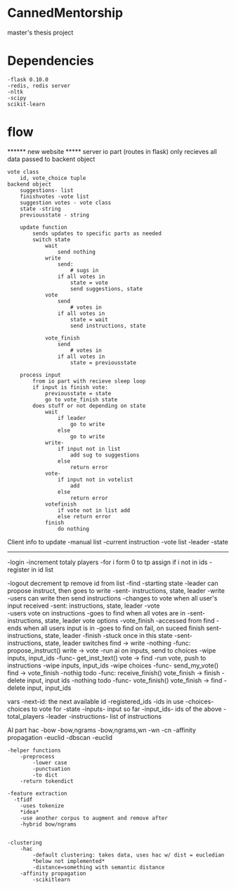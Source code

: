 CannedMentorship
================

master's thesis project

Dependencies
============
    -flask 0.10.0
    -redis, redis server
    -nltk
    -scipy
    scikit-learn

flow
========
****** new website *****
server
    io part  (routes in flask)
        only recieves
        all data passed to backent object
    
    vote class
        id, vote_choice tuple
    backend object
        suggestions- list
        finishvotes -vote list
        suggestion votes - vote class
        state -string
        previousstate - string
        
        update function 
            sends updates to specific parts as needed
            switch state
                wait
                    send nothing
                write
                    send:
                        # sugs in
                    if all votes in
                        state = vote
                        send suggestions, state
                vote
                    send
                        # votes in
                    if all votes in
                        state = wait
                        send instructions, state

                vote_finish
                    send
                        # votes in
                    if all votes in
                        state = previousstate
                                            
        process input
            from io part with recieve sleep loop
            if input is finish vote:
                previousstate = state
                go to vote_finish state
            does stuff or not depending on state
                wait
                    if leader
                        go to write
                    else 
                        go to write
                write-
                    if input not in list
                        add sug to suggestions
                    else 
                        return error 
                vote- 
                    if input not in votelist
                        add
                    else
                        return error
                votefinish
                    if vote not in list add
                    else return error
                finish
                    do nothing


Client
    info to update
        -manual list
        -current instruction
        -vote list
        -leader
        -state
                



*************************
  -login
    -increment totaly players
    -for i form 0 to tp
        assign if i not in ids
    -register in id list
  
  -logout
    decrement tp
    remove id from list
        -find
               -starting state
               -leader can propose instruct, then goes to write
               -sent- instructions, state, leader
        -write
                -users can write then send instructions
                -changes to vote when all user's input received
                -sent: instructions, state, leader
        -vote  
               -users vote on instructions
               -goes to find when all votes are in
               -sent- instructions, state, leader vote options
        -vote_finish
                -accessed from find
                -ends when all users input is in
                -goes to find on fail, on suceed finish
                sent- instructions, state, leader
        -finish
                -stuck once in this state
                -sent- instructions, state, leader
switches
    find -> write
        -nothing
        -func: propose_instruct()
    write -> vote
        -run ai on inputs, send to choices
        -wipe inputs, input_ids
        -func- get_inst_text()
    vote -> find
        -run vote, push to instructions
        -wipe inputs, input_ids
        -wipe choices
        -func- send_my_vote()
    find -> vote_finish
        -nothig todo
        -func: receive_finish()
    vote_finish -> finish
        -delete input, input ids
        -nothing todo
        -func- vote_finish()
    vote_finish -> find
        -delete input, input_ids
        
vars
    -next-id: the next available id
    -registered_ids
        -ids in use
    -choices- choices to vote for
    -state
    -inputs- input so far
    -input_ids- ids of the above
    -total_players
    -leader
    -instructions- list of instructions

        
                
        
AI part
    hac
        -bow
        -bow,ngrams
        -bow,ngrams,wn
        -wn
        -cn
    -affinity propagation
        -euclid
    -dbscan
        -euclid
    
    
    






    -helper functions
        -preprocess
            -lower case
            -punctuation
            -to dict
        -return tokendict
        
    -feature extraction
      -tfidf   
        -uses tokenize
        *idea*
        -use another corpus to augment and remove after 
        -hybrid bow/ngrams 
        
        
    -clustering
        -hac
            -default clustering: takes data, uses hac w/ dist = eucledian
            *below not implemented*
            -distance=something with semantic distance
        -affinity propagation
            -scikitlearn

